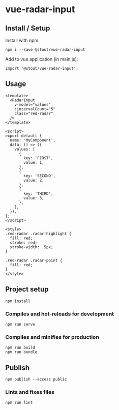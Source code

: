 # vue-radar-input

## Install / Setup
Install with npm:
```
npm i --save @stout/vue-radar-input
```
Add to vue application (in main.js):
```
import '@stout/vue-radar-input';
```

## Usage
```
<template>
  <RadarInput
    v-model="values"
    :intervalCount="5"
    class="red-radar"
  />
</template>

<script>
export default {
  name: 'MyComponent',
  data: () => ({
    values: [
      {
        key: 'FIRST',
        value: 1,
      },
      {
        key: 'SECOND',
        value: 2,
      },
      {
        key: 'THIRD',
        value: 3,
      },
    ],
  }),
};
</script>

<style>
.red-radar .radar-highlight {
  fill: red;
  stroke: red;
  stroke-width: .5px;
}

.red-radar .radar-point {
  fill: red;
}
</style>
```

## Project setup
```
npm install
```

### Compiles and hot-reloads for development
```
npm run serve
```

### Compiles and minifies for production
```
npm run build
npm run bundle
```

## Publish
```
npm publish --access public
```

### Lints and fixes files
```
npm run lint
```

